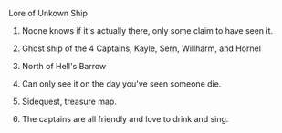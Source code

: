 Lore of Unkown Ship



1. Noone knows if it's actually there, only some claim to have seen it.



2. Ghost ship of the 4 Captains, Kayle, Sern, Willharm, and Hornel



3. North of Hell's Barrow



4. Can only see it on the day you've seen someone die.



5. Sidequest, treasure map.



6. The captains are all friendly and love to drink and sing.

